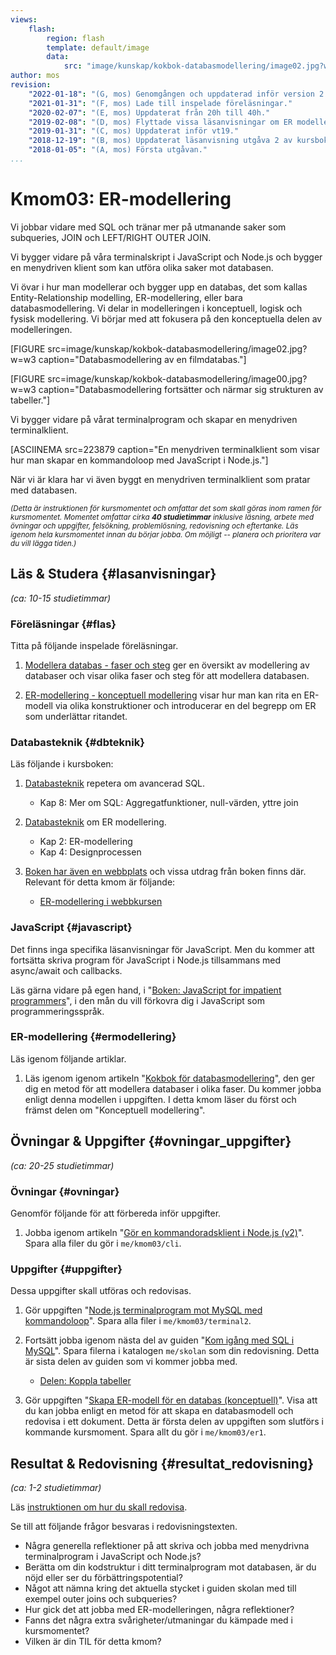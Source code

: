 ```yaml
---
views:
    flash:
        region: flash
        template: default/image
        data:
            src: "image/kunskap/kokbok-databasmodellering/image02.jpg?w=1100&h=300&cf&a=0,0,16,0&f=grayscale"
author: mos
revision:
    "2022-01-18": "(G, mos) Genomgången och uppdaterad inför version 2 och vt2022."
    "2021-01-31": "(F, mos) Lade till inspelade föreläsningar."
    "2020-02-07": "(E, mos) Uppdaterat från 20h till 40h."
    "2019-02-08": "(D, mos) Flyttade vissa läsanvisningar om ER modellering till kmom04."
    "2019-01-31": "(C, mos) Uppdaterat inför vt19."
    "2018-12-19": "(B, mos) Uppdaterat läsanvisning utgåva 2 av kursbok."
    "2018-01-05": "(A, mos) Första utgåvan."
...
```

Kmom03: ER-modellering
====================================

Vi jobbar vidare med SQL och tränar mer på utmanande saker som subqueries, JOIN och LEFT/RIGHT OUTER JOIN.

Vi bygger vidare på våra terminalskript i JavaScript och Node.js och bygger en menydriven klient som kan utföra olika saker mot databasen.

Vi övar i hur man modellerar och bygger upp en databas, det som kallas Entity-Relationship modelling, ER-modellering, eller bara databasmodellering. Vi delar in modelleringen i konceptuell, logisk och fysisk modellering. Vi börjar med att fokusera på den konceptuella delen av modelleringen.

<!--more-->

[FIGURE src=image/kunskap/kokbok-databasmodellering/image02.jpg?w=w3 caption="Databasmodellering av en filmdatabas."]

[FIGURE src=image/kunskap/kokbok-databasmodellering/image00.jpg?w=w3 caption="Databasmodellering fortsätter och närmar sig strukturen av tabeller."]

Vi bygger vidare på vårat terminalprogram och skapar en menydriven terminalklient.

[ASCIINEMA src=223879 caption="En menydriven terminalklient som visar hur man skapar en kommandoloop med JavaScript i Node.js."]

När vi är klara har vi även byggt en menydriven terminalklient som pratar med databasen.



<small><i>(Detta är instruktionen för kursmomentet och omfattar det som skall göras inom ramen för kursmomentet. Momentet omfattar cirka **40 studietimmar** inklusive läsning, arbete med övningar och uppgifter, felsökning, problemlösning, redovisning och eftertanke. Läs igenom hela kursmomentet innan du börjar jobba. Om möjligt -- planera och prioritera var du vill lägga tiden.)</i></small>



Läs &amp; Studera  {#lasanvisningar}
---------------------------------

*(ca: 10-15 studietimmar)*



### Föreläsningar {#flas}

Titta på följande inspelade föreläsningar.

1. [Modellera databas - faser och steg](./../forelasning/modellera-databas) ger en översikt av modellering av databaser och visar olika faser och steg för att modellera databasen.

1. [ER-modellering - konceptuell modellering](./../forelasning/er-modellering) visar hur man kan rita en ER-modell via olika konstruktioner och introducerar en del begrepp om ER som underlättar ritandet.


<!--
* Lägg till guide om modellering.
    * https://dbwebb.se/guide/er-modellering-med-databaser
    * Lägg till videoserie om hur man modellerar vissa övningar
    * Osäker på hur detta förslag förhåller sig till deinspelningar som gjordes 2021, men det behövs några övningar som visar hur man tänker när man modellerar en databas, kanske räcker det att man spelar in några modelleringsövningar.
-->



### Databasteknik {#dbteknik}

Läs följande i kursboken:

1. [Databasteknik](kunskap/boken-databasteknik) repetera om avancerad SQL.
    * Kap 8: Mer om SQL: Aggregatfunktioner, null-värden, yttre join

1. [Databasteknik](kunskap/boken-databasteknik) om ER modellering.
    * Kap 2: ER-modellering
    * Kap 4: Designprocessen

1. [Boken har även en webbplats](http://www.databasteknik.se/webbkursen/) och vissa utdrag från boken finns där. Relevant för detta kmom är följande:
    * [ER-modellering i webbkursen](http://www.databasteknik.se/webbkursen/er/)



### JavaScript {#javascript}

Det finns inga specifika läsanvisningar för JavaScript. Men du kommer att fortsätta skriva program för JavaScript i Node.js tillsammans med async/await och callbacks.

Läs gärna vidare på egen hand, i "[Boken: JavaScript for impatient programmers](https://dbwebb.se/kunskap/boken-javascript-for-impatient-programmers)", i den mån du vill förkovra dig i JavaScript som programmeringsspråk.



### ER-modellering {#ermodellering}

Läs igenom följande artiklar.

1. Läs igenom igenom artikeln "[Kokbok för databasmodellering](kunskap/kokbok-for-databasmodellering)", den ger dig en metod för att modellera databaser i olika faser. Du kommer jobba enligt denna modellen i uppgiften. I detta kmom läser du först och främst delen om "Konceptuell modellering".



Övningar & Uppgifter  {#ovningar_uppgifter}
-------------------------------------------

*(ca: 20-25 studietimmar)*



### Övningar {#ovningar}

Genomför följande för att förbereda inför uppgifter.

1. Jobba igenom artikeln "[Gör en kommandoradsklient i Node.js (v2)](kunskap/gor-en-kommandoradsklient-i-node-js-v2)". Spara alla filer du gör i `me/kmom03/cli`.

<!--
Modelleringsövningsuppgifter
https://docs.google.com/document/d/1kKoSO2BQL5T2cnzshpM_hnk5JbqT0_00khfGJKZQ2Fo/edit

Gjort modelleringsövning i sal med draw.io: https://goo.gl/vNRvKt
-->



### Uppgifter {#uppgifter}

Dessa uppgifter skall utföras och redovisas.

1. Gör uppgiften "[Node.js terminalprogram mot MySQL med kommandoloop](uppgift/nodejs-terminalprogram-mot-mysql-med-kommandoloop)". Spara alla filer i `me/kmom03/terminal2`.

1. Fortsätt jobba igenom nästa del av guiden "[Kom igång med SQL i MySQL](guide/kom-igang-med-sql-i-mysql-v2)". Spara filerna i katalogen `me/skolan` som din redovisning. Detta är sista delen av guiden som vi kommer jobba med.
    * [Delen: Koppla tabeller](guide/kom-igang-med-sql-i-mysql-v2/koppla-tabeller)

1. Gör uppgiften "[Skapa ER-modell för en databas (konceptuell)](uppgift/skapa-er-modell-for-en-databas-konceptuell)". Visa att du kan jobba enligt en metod för att skapa en databasmodell och redovisa i ett dokument. Detta är första delen av uppgiften som slutförs i kommande kursmoment. Spara allt du gör i `me/kmom03/er1`.



Resultat & Redovisning  {#resultat_redovisning}
-----------------------------------------------

*(ca: 1-2 studietimmar)*

Läs [instruktionen om hur du skall redovisa](./../redovisa).

Se till att följande frågor besvaras i redovisningstexten.

* Några generella reflektioner på att skriva och jobba med menydrivna terminalprogram i JavaScript och Node.js?
* Berätta om din kodstruktur i ditt terminalprogram mot databasen, är du nöjd eller ser du förbättringspotential?
* Något att nämna kring det aktuella stycket i guiden skolan med till exempel outer joins och subqueries?
* Hur gick det att jobba med ER-modelleringen, några reflektioner?
* Fanns det några extra svårigheter/utmaningar du kämpade med i kursmomentet?
* Vilken är din TIL för detta kmom?
